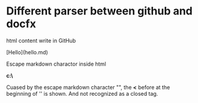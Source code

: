 # Different parser between github and docfx

html content write in GitHub
<p>[Hello](hello.md)</p>


Escape markdown charactor inside html
<div><strong>c:\</strong></div>


Cuased by the escape markdown character "\", the **<** before at the beginning of '</strong>' is shown. And not recognized as a closed tag.
